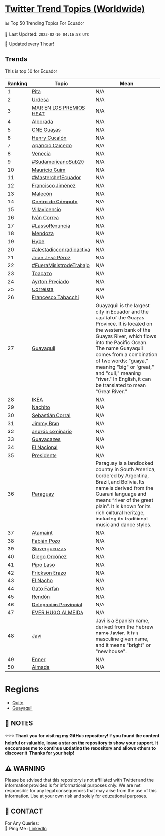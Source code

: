 [Twitter Trend Topics (Worldwide)](https://github.com/ErcinDedeoglu/Twitter-Trend-Topics)
==========


📊 Top 50 Trending Topics For Ecuador

📆 Last Updated: `2023-02-10 04:16:58 UTC`

🔧 Updated every 1 hour!


## Trends

This is top 50 for Ecuador

| Ranking | Topic | Mean |
| ------- | ------------ | ------------ |
| 1 | [Pita](http://twitter.com/search?q=Pita) | N/A |
| 2 | [Urdesa](http://twitter.com/search?q=Urdesa) | N/A |
| 3 | [MAR EN LOS PREMIOS HEAT](http://twitter.com/search?q=MAR+EN+LOS+PREMIOS+HEAT) | N/A |
| 4 | [Alborada](http://twitter.com/search?q=Alborada) | N/A |
| 5 | [CNE Guayas](http://twitter.com/search?q=CNE+Guayas) | N/A |
| 6 | [Henry Cucalón](http://twitter.com/search?q=Henry+Cucal%c3%b3n) | N/A |
| 7 | [Aparicio Caicedo](http://twitter.com/search?q=Aparicio+Caicedo) | N/A |
| 8 | [Venecia](http://twitter.com/search?q=Venecia) | N/A |
| 9 | [#SudamericanoSub20](http://twitter.com/search?q=%23SudamericanoSub20) | N/A |
| 10 | [Mauricio Guim](http://twitter.com/search?q=Mauricio+Guim) | N/A |
| 11 | [#MasterchefEcuador](http://twitter.com/search?q=%23MasterchefEcuador) | N/A |
| 12 | [Francisco Jiménez](http://twitter.com/search?q=Francisco+Jim%c3%a9nez) | N/A |
| 13 | [Malecón](http://twitter.com/search?q=Malec%c3%b3n) | N/A |
| 14 | [Centro de Cómputo](http://twitter.com/search?q=Centro+de+C%c3%b3mputo) | N/A |
| 15 | [Villavicencio](http://twitter.com/search?q=Villavicencio) | N/A |
| 16 | [Iván Correa](http://twitter.com/search?q=Iv%c3%a1n+Correa) | N/A |
| 17 | [#LassoRenuncia](http://twitter.com/search?q=%23LassoRenuncia) | N/A |
| 18 | [Mendoza](http://twitter.com/search?q=Mendoza) | N/A |
| 19 | [Hybe](http://twitter.com/search?q=Hybe) | N/A |
| 20 | [#alestadioconradioactiva](http://twitter.com/search?q=%23alestadioconradioactiva) | N/A |
| 21 | [Juan José Pérez](http://twitter.com/search?q=Juan+Jos%c3%a9+P%c3%a9rez) | N/A |
| 22 | [#FueraMinistrodeTrabajo](http://twitter.com/search?q=%23FueraMinistrodeTrabajo) | N/A |
| 23 | [Toacazo](http://twitter.com/search?q=Toacazo) | N/A |
| 24 | [Ayrton Preciado](http://twitter.com/search?q=Ayrton+Preciado) | N/A |
| 25 | [Correista](http://twitter.com/search?q=Correista) | N/A |
| 26 | [Francesco Tabacchi](http://twitter.com/search?q=Francesco+Tabacchi) | N/A |
| 27 | [Guayaquil](http://twitter.com/search?q=Guayaquil) | Guayaquil is the largest city in Ecuador and the capital of the Guayas Province. It is located on the western bank of the Guayas River, which flows into the Pacific Ocean. The name Guayaquil comes from a combination of two words: "guaya," meaning "big" or "great," and "quil," meaning "river." In English, it can be translated to mean "Great River." |
| 28 | [IKEA](http://twitter.com/search?q=IKEA) | N/A |
| 29 | [Nachito](http://twitter.com/search?q=Nachito) | N/A |
| 30 | [Sebastián Corral](http://twitter.com/search?q=Sebasti%c3%a1n+Corral) | N/A |
| 31 | [Jimmy Bran](http://twitter.com/search?q=Jimmy+Bran) | N/A |
| 32 | [andrés seminario](http://twitter.com/search?q=andr%c3%a9s+seminario) | N/A |
| 33 | [Guayacanes](http://twitter.com/search?q=Guayacanes) | N/A |
| 34 | [El Nacional](http://twitter.com/search?q=El+Nacional) | N/A |
| 35 | [Presidente](http://twitter.com/search?q=Presidente) | N/A |
| 36 | [Paraguay](http://twitter.com/search?q=Paraguay) | Paraguay is a landlocked country in South America, bordered by Argentina, Brazil, and Bolivia. Its name is derived from the Guarani language and means “river of the great plain”. It is known for its rich cultural heritage, including its traditional music and dance styles. |
| 37 | [Atamaint](http://twitter.com/search?q=Atamaint) | N/A |
| 38 | [Fabián Pozo](http://twitter.com/search?q=Fabi%c3%a1n+Pozo) | N/A |
| 39 | [Sinverguenzas](http://twitter.com/search?q=Sinverguenzas) | N/A |
| 40 | [Diego Ordóñez](http://twitter.com/search?q=Diego+Ord%c3%b3%c3%b1ez) | N/A |
| 41 | [Pipo Laso](http://twitter.com/search?q=Pipo+Laso) | N/A |
| 42 | [Frickson Erazo](http://twitter.com/search?q=Frickson+Erazo) | N/A |
| 43 | [El Nacho](http://twitter.com/search?q=El+Nacho) | N/A |
| 44 | [Gato Farfán](http://twitter.com/search?q=Gato+Farf%c3%a1n) | N/A |
| 45 | [Rendón](http://twitter.com/search?q=Rend%c3%b3n) | N/A |
| 46 | [Delegación Provincial](http://twitter.com/search?q=Delegaci%c3%b3n+Provincial) | N/A |
| 47 | [EVER HUGO ALMEIDA](http://twitter.com/search?q=EVER+HUGO+ALMEIDA) | N/A |
| 48 | [Javi](http://twitter.com/search?q=Javi) | Javi is a Spanish name, derived from the Hebrew name Javier. It is a masculine given name, and it means "bright" or "new house". |
| 49 | [Enner](http://twitter.com/search?q=Enner) | N/A |
| 50 | [Almada](http://twitter.com/search?q=Almada) | N/A |



# Regions

* [Quito](</Ecuador/Quito.md>)
* [Guayaquil](</Ecuador/Guayaquil.md>)



## 📝 NOTES

⭐⭐⭐ **Thank you for visiting my GitHub repository! If you found the content helpful or valuable, leave a star on the repository to show your support. It encourages me to continue updating the repository and allows others to discover it. Thanks for your help!**


## ⚠️ WARNING

Please be advised that this repository is not affiliated with Twitter and the information provided is for informational purposes only. We are not responsible for any legal consequences that may arise from the use of this information. Use at your own risk and solely for educational purposes.


## 📨 CONTACT

 For Any Queries:  
            🏓 Ping Me : [LinkedIn](https://www.linkedin.com/in/ercindedeoglu/)
